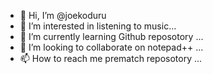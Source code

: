- 👋 Hi, I’m @joekoduru
- 👀 I’m interested in listening to music...
- 🌱 I’m currently learning Github reposotory ...
- 💞️ I’m looking to collaborate on notepad++ ...
- 📫 How to reach me prematch reposotory ...

<!---
joekoduru/joekoduru is a ✨ special ✨ repository because its `README.md` (this file) appears on your GitHub profile.
You can click the Preview link to take a look at your changes.
--->

